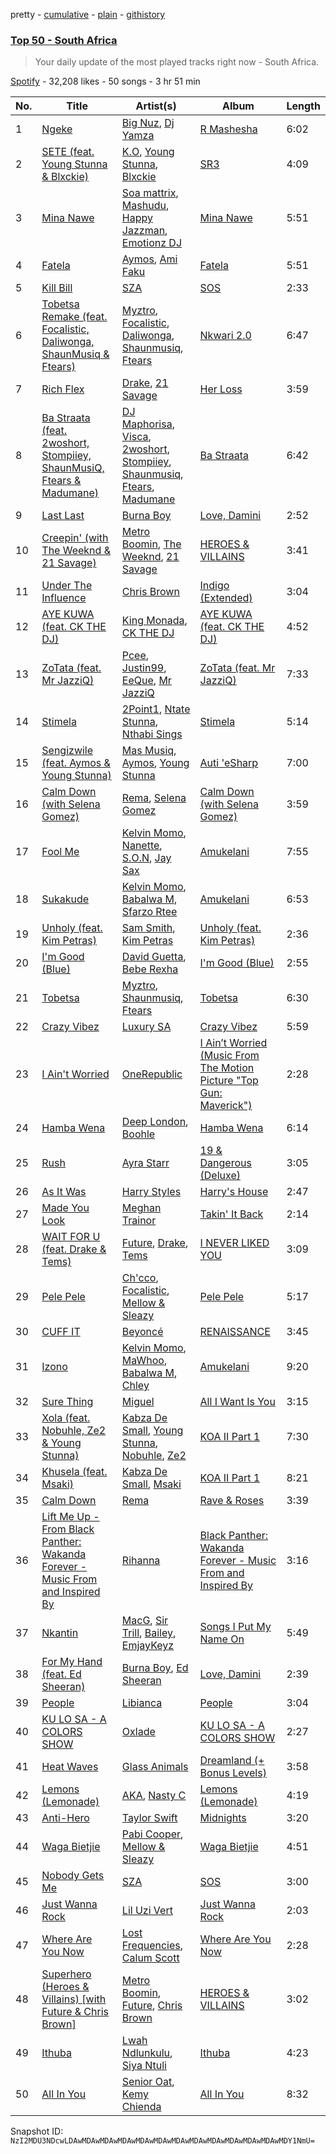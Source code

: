 pretty - [cumulative](/playlists/cumulative/37i9dQZEVXbMH2jvi6jvjk.md) - [plain](/playlists/plain/37i9dQZEVXbMH2jvi6jvjk) - [githistory](https://github.githistory.xyz/mackorone/spotify-playlist-archive/blob/main/playlists/plain/37i9dQZEVXbMH2jvi6jvjk)

### [Top 50 \- South Africa](https://open.spotify.com/playlist/37i9dQZEVXbMH2jvi6jvjk)

> Your daily update of the most played tracks right now \- South Africa.

[Spotify](https://open.spotify.com/user/spotify) - 32,208 likes - 50 songs - 3 hr 51 min

| No. | Title | Artist(s) | Album | Length |
|---|---|---|---|---|
| 1 | [Ngeke](https://open.spotify.com/track/7yJ5UfiXvtePhopnvxyXOV) | [Big Nuz](https://open.spotify.com/artist/0YeWW8LhLaoI9dM6YTFXKp), [Dj Yamza](https://open.spotify.com/artist/6qT6hEK1WU1zJ3Ebsn7NDU) | [R Mashesha](https://open.spotify.com/album/5OdT9fB0iCdiLokpgqsAFD) | 6:02 |
| 2 | [SETE \(feat\. Young Stunna & Blxckie\)](https://open.spotify.com/track/65NAMIdsZkxYIM5ui8SJSw) | [K.O](https://open.spotify.com/artist/3ilw3NJXRWd153LIBsme1z), [Young Stunna](https://open.spotify.com/artist/6WQFTzqYHmh8Ph2X0L0QLQ), [Blxckie](https://open.spotify.com/artist/4pQcWzOMSmmz5DK6TqO2FL) | [SR3](https://open.spotify.com/album/6Si2FMyfksVv0PHoSmWGUT) | 4:09 |
| 3 | [Mina Nawe](https://open.spotify.com/track/1y5eHXBYiLgNv00KoHXm4o) | [Soa mattrix](https://open.spotify.com/artist/6zfTCQmxqOy0kBpHrse3ro), [Mashudu](https://open.spotify.com/artist/0vZNKz7Pn611D2LBHsSo3R), [Happy Jazzman](https://open.spotify.com/artist/2n6s9O552nTm98ThzFjB9C), [Emotionz DJ](https://open.spotify.com/artist/0GMM9vgCLkEfMle3KaJyxy) | [Mina Nawe](https://open.spotify.com/album/6vzPgfVVWTRHPCDfBWekGY) | 5:51 |
| 4 | [Fatela](https://open.spotify.com/track/58u8z6ia8GTm9yZlkmtCtV) | [Aymos](https://open.spotify.com/artist/3xXIOO328Ieh0PWOcxivjL), [Ami Faku](https://open.spotify.com/artist/3flcjKgRCeBVZTR8n8iShE) | [Fatela](https://open.spotify.com/album/0XkXn7Kotl8QMwP5YGdGHY) | 5:51 |
| 5 | [Kill Bill](https://open.spotify.com/track/1Qrg8KqiBpW07V7PNxwwwL) | [SZA](https://open.spotify.com/artist/7tYKF4w9nC0nq9CsPZTHyP) | [SOS](https://open.spotify.com/album/1nrVofqDRs7cpWXJ49qTnP) | 2:33 |
| 6 | [Tobetsa Remake \(feat\. Focalistic, Daliwonga, ShaunMusiq & Ftears\)](https://open.spotify.com/track/5ZDw1sqZQDlC5aV7ir6kkN) | [Myztro](https://open.spotify.com/artist/6egY1uh8HjHy6TrD0qmQNN), [Focalistic](https://open.spotify.com/artist/2GJMSZ7M3D0KyyKRhYgWju), [Daliwonga](https://open.spotify.com/artist/0oW137oXCLwA5b4uYRxvIn), [Shaunmusiq](https://open.spotify.com/artist/1rz8BeoVHWRTcj2253dM85), [Ftears](https://open.spotify.com/artist/0DT7OuytIwr9CjLYdvLHq7) | [Nkwari 2.0](https://open.spotify.com/album/49zpZBTFjHdCUTLRMyFwro) | 6:47 |
| 7 | [Rich Flex](https://open.spotify.com/track/1bDbXMyjaUIooNwFE9wn0N) | [Drake](https://open.spotify.com/artist/3TVXtAsR1Inumwj472S9r4), [21 Savage](https://open.spotify.com/artist/1URnnhqYAYcrqrcwql10ft) | [Her Loss](https://open.spotify.com/album/5MS3MvWHJ3lOZPLiMxzOU6) | 3:59 |
| 8 | [Ba Straata \(feat\. 2woshort, Stompiiey, ShaunMusiQ, Ftears & Madumane\)](https://open.spotify.com/track/4lOujgdHEUyFThYND4EmlQ) | [DJ Maphorisa](https://open.spotify.com/artist/0mMqD2uqwvCjFvlzo6ayGi), [Visca](https://open.spotify.com/artist/4Ijr6oNjLibby38inghdKO), [2woshort](https://open.spotify.com/artist/2CsKNR9HBBs3bAswmPz825), [Stompiiey](https://open.spotify.com/artist/16IdDbuertDHTGF9Si2eCN), [Shaunmusiq](https://open.spotify.com/artist/1rz8BeoVHWRTcj2253dM85), [Ftears](https://open.spotify.com/artist/0DT7OuytIwr9CjLYdvLHq7), [Madumane](https://open.spotify.com/artist/3kyJLSOihpXaaR1NBK42pd) | [Ba Straata](https://open.spotify.com/album/0q5jxlUjZpr0Nrn07xStTq) | 6:42 |
| 9 | [Last Last](https://open.spotify.com/track/5YbPxJwPfrj7uswNwoF1pJ) | [Burna Boy](https://open.spotify.com/artist/3wcj11K77LjEY1PkEazffa) | [Love, Damini](https://open.spotify.com/album/6kgDkAupBVRSqbJPUaTJwQ) | 2:52 |
| 10 | [Creepin' \(with The Weeknd & 21 Savage\)](https://open.spotify.com/track/2dHHgzDwk4BJdRwy9uXhTO) | [Metro Boomin](https://open.spotify.com/artist/0iEtIxbK0KxaSlF7G42ZOp), [The Weeknd](https://open.spotify.com/artist/1Xyo4u8uXC1ZmMpatF05PJ), [21 Savage](https://open.spotify.com/artist/1URnnhqYAYcrqrcwql10ft) | [HEROES & VILLAINS](https://open.spotify.com/album/7txGsnDSqVMoRl6RQ9XyZP) | 3:41 |
| 11 | [Under The Influence](https://open.spotify.com/track/5IgjP7X4th6nMNDh4akUHb) | [Chris Brown](https://open.spotify.com/artist/7bXgB6jMjp9ATFy66eO08Z) | [Indigo \(Extended\)](https://open.spotify.com/album/3okhA6w5uau6ZNhnVpwVww) | 3:04 |
| 12 | [AYE KUWA \(feat\. CK THE DJ\)](https://open.spotify.com/track/2nws7wwvjHpP512xuDAn10) | [King Monada](https://open.spotify.com/artist/5SDXPZSEfwqvGPwqiQezOP), [CK THE DJ](https://open.spotify.com/artist/5aghK8xQCkW1oPN0I2xoHP) | [AYE KUWA \(feat\. CK THE DJ\)](https://open.spotify.com/album/6i7TW4LDvICObUfCJ9Jcas) | 4:52 |
| 13 | [ZoTata \(feat\. Mr JazziQ\)](https://open.spotify.com/track/13Z8di7Br7OsZn5GmtesIf) | [Pcee](https://open.spotify.com/artist/22Bl1QCNEZvpqVwRPYscE4), [Justin99](https://open.spotify.com/artist/2sMoqBE60rnLVDF6zhFKBI), [EeQue](https://open.spotify.com/artist/4VqCBSJ9fvJ1XDQUd7K2Ft), [Mr JazziQ](https://open.spotify.com/artist/1nVEvn7RMNxj27rn0WE13E) | [ZoTata \(feat\. Mr JazziQ\)](https://open.spotify.com/album/3lIYj6or2ld1pZHNWs6D7G) | 7:33 |
| 14 | [Stimela](https://open.spotify.com/track/0AY3sNqV7qAdAZ8j6TRVBd) | [2Point1](https://open.spotify.com/artist/6Z6xrqezBTUUDnCinhPwCO), [Ntate Stunna](https://open.spotify.com/artist/1HKxOYJiTBtSgVTbKHK5XL), [Nthabi Sings](https://open.spotify.com/artist/2JN2Yx7wsJaGHbtzoAE4k7) | [Stimela](https://open.spotify.com/album/6j3BUkIFmKkXGIZiyEpZ71) | 5:14 |
| 15 | [Sengizwile \(feat\. Aymos & Young Stunna\)](https://open.spotify.com/track/3PdO57q0KLWkfWXsXQJlV6) | [Mas Musiq](https://open.spotify.com/artist/3fdFRgy3GmfiWQqeKbmFS8), [Aymos](https://open.spotify.com/artist/3xXIOO328Ieh0PWOcxivjL), [Young Stunna](https://open.spotify.com/artist/5EFltv565Wfat1X84qESVr) | [Auti 'eSharp](https://open.spotify.com/album/6J12Gv5rBMymYJlCM4hXPu) | 7:00 |
| 16 | [Calm Down \(with Selena Gomez\)](https://open.spotify.com/track/0WtM2NBVQNNJLh6scP13H8) | [Rema](https://open.spotify.com/artist/46pWGuE3dSwY3bMMXGBvVS), [Selena Gomez](https://open.spotify.com/artist/0C8ZW7ezQVs4URX5aX7Kqx) | [Calm Down \(with Selena Gomez\)](https://open.spotify.com/album/2b2GHWESCWEuHiCZ2Skedp) | 3:59 |
| 17 | [Fool Me](https://open.spotify.com/track/1X1IDV1HeEMqpPkKnt1Srx) | [Kelvin Momo](https://open.spotify.com/artist/4VlxI0WKDh7HFgHjXcfj6v), [Nanette](https://open.spotify.com/artist/3oOAMuUj7cH3RIsLCyYVD1), [S.O.N](https://open.spotify.com/artist/0I5rNJv2Bldivd8UjTGlQ6), [Jay Sax](https://open.spotify.com/artist/2QLRzMotnSVwPw8iXdsVPC) | [Amukelani](https://open.spotify.com/album/2mNIgnRjel4NFdeE5w75eO) | 7:55 |
| 18 | [Sukakude](https://open.spotify.com/track/4FEi7i9oDxDzcYbx53IHwq) | [Kelvin Momo](https://open.spotify.com/artist/4VlxI0WKDh7HFgHjXcfj6v), [Babalwa M](https://open.spotify.com/artist/0dUHzfa2msKEpMevzsdwqG), [Sfarzo Rtee](https://open.spotify.com/artist/2kzWkuJM5Na5hINP7akcJj) | [Amukelani](https://open.spotify.com/album/2mNIgnRjel4NFdeE5w75eO) | 6:53 |
| 19 | [Unholy \(feat\. Kim Petras\)](https://open.spotify.com/track/3nqQXoyQOWXiESFLlDF1hG) | [Sam Smith](https://open.spotify.com/artist/2wY79sveU1sp5g7SokKOiI), [Kim Petras](https://open.spotify.com/artist/3Xt3RrJMFv5SZkCfUE8C1J) | [Unholy \(feat\. Kim Petras\)](https://open.spotify.com/album/0gX9tkL5njRax8ymWcXARi) | 2:36 |
| 20 | [I'm Good \(Blue\)](https://open.spotify.com/track/4uUG5RXrOk84mYEfFvj3cK) | [David Guetta](https://open.spotify.com/artist/1Cs0zKBU1kc0i8ypK3B9ai), [Bebe Rexha](https://open.spotify.com/artist/64M6ah0SkkRsnPGtGiRAbb) | [I'm Good \(Blue\)](https://open.spotify.com/album/7M842DMhYVALrXsw3ty7B3) | 2:55 |
| 21 | [Tobetsa](https://open.spotify.com/track/2KWbBP2ddjo6t5aMOJeItK) | [Myztro](https://open.spotify.com/artist/6egY1uh8HjHy6TrD0qmQNN), [Shaunmusiq](https://open.spotify.com/artist/1rz8BeoVHWRTcj2253dM85), [Ftears](https://open.spotify.com/artist/0DT7OuytIwr9CjLYdvLHq7) | [Tobetsa](https://open.spotify.com/album/0qfyP8CqXwnBwYxpqw3xwJ) | 6:30 |
| 22 | [Crazy Vibez](https://open.spotify.com/track/2nwXM9eHzj8eQBsuK9osbL) | [Luxury SA](https://open.spotify.com/artist/1KuiSB2g4gYQoyjmUy4cea) | [Crazy Vibez](https://open.spotify.com/album/5x20kr3HFbo8n8OT4LULjI) | 5:59 |
| 23 | [I Ain't Worried](https://open.spotify.com/track/4h9wh7iOZ0GGn8QVp4RAOB) | [OneRepublic](https://open.spotify.com/artist/5Pwc4xIPtQLFEnJriah9YJ) | [I Ain’t Worried \(Music From The Motion Picture "Top Gun: Maverick"\)](https://open.spotify.com/album/04PEOM6kIEeq9lRp1asNP2) | 2:28 |
| 24 | [Hamba Wena](https://open.spotify.com/track/1hsFJ92y0FU2cFOOLkEFVr) | [Deep London](https://open.spotify.com/artist/4WcuDDFGfo4j6VHqkGmjZ8), [Boohle](https://open.spotify.com/artist/6fHE8xZBCxzwer9DIbOmv4) | [Hamba Wena](https://open.spotify.com/album/4vwKHSXGmqA0Fe9u9NLt51) | 6:14 |
| 25 | [Rush](https://open.spotify.com/track/1xs8bOvm3IzEYmcLJVOc34) | [Ayra Starr](https://open.spotify.com/artist/3ZpEKRjHaHANcpk10u6Ntq) | [19 & Dangerous \(Deluxe\)](https://open.spotify.com/album/16ppCNm1KGCgUS0g3iKqh8) | 3:05 |
| 26 | [As It Was](https://open.spotify.com/track/4Dvkj6JhhA12EX05fT7y2e) | [Harry Styles](https://open.spotify.com/artist/6KImCVD70vtIoJWnq6nGn3) | [Harry's House](https://open.spotify.com/album/5r36AJ6VOJtp00oxSkBZ5h) | 2:47 |
| 27 | [Made You Look](https://open.spotify.com/track/0QHEIqNKsMoOY5urbzN48u) | [Meghan Trainor](https://open.spotify.com/artist/6JL8zeS1NmiOftqZTRgdTz) | [Takin' It Back](https://open.spotify.com/album/4LVa9bljQRvLYpWr8qyaXs) | 2:14 |
| 28 | [WAIT FOR U \(feat\. Drake & Tems\)](https://open.spotify.com/track/59nOXPmaKlBfGMDeOVGrIK) | [Future](https://open.spotify.com/artist/1RyvyyTE3xzB2ZywiAwp0i), [Drake](https://open.spotify.com/artist/3TVXtAsR1Inumwj472S9r4), [Tems](https://open.spotify.com/artist/687cZJR45JO7jhk1LHIbgq) | [I NEVER LIKED YOU](https://open.spotify.com/album/6tE9Dnp2zInFij4jKssysL) | 3:09 |
| 29 | [Pele Pele](https://open.spotify.com/track/3r4sc1n8kNL2FpebHwaAQE) | [Ch'cco](https://open.spotify.com/artist/2j4WQI5RTNgyEd7wbDTRe1), [Focalistic](https://open.spotify.com/artist/2GJMSZ7M3D0KyyKRhYgWju), [Mellow & Sleazy](https://open.spotify.com/artist/5MJ5f1XKD9yu7aWfG8OGjz) | [Pele Pele](https://open.spotify.com/album/3HnFaSlDoeqqmPoVWYAETZ) | 5:17 |
| 30 | [CUFF IT](https://open.spotify.com/track/1xzi1Jcr7mEi9K2RfzLOqS) | [Beyoncé](https://open.spotify.com/artist/6vWDO969PvNqNYHIOW5v0m) | [RENAISSANCE](https://open.spotify.com/album/6FJxoadUE4JNVwWHghBwnb) | 3:45 |
| 31 | [Izono](https://open.spotify.com/track/4BIGl9cDzyw1znsjRytGLd) | [Kelvin Momo](https://open.spotify.com/artist/4VlxI0WKDh7HFgHjXcfj6v), [MaWhoo](https://open.spotify.com/artist/5kwZB1xNLgB3lln1JGS2B9), [Babalwa M](https://open.spotify.com/artist/0dUHzfa2msKEpMevzsdwqG), [Chley](https://open.spotify.com/artist/7HpriU9gAJThxAfPfXpZ6N) | [Amukelani](https://open.spotify.com/album/2mNIgnRjel4NFdeE5w75eO) | 9:20 |
| 32 | [Sure Thing](https://open.spotify.com/track/0JXXNGljqupsJaZsgSbMZV) | [Miguel](https://open.spotify.com/artist/360IAlyVv4PCEVjgyMZrxK) | [All I Want Is You](https://open.spotify.com/album/493HYe7N5pleudEZRyhE7R) | 3:15 |
| 33 | [Xola \(feat\. Nobuhle, Ze2 & Young Stunna\)](https://open.spotify.com/track/5uWDenxq03AYLOq83WzLNo) | [Kabza De Small](https://open.spotify.com/artist/1bNjWBFWsAAzZSR59lRdpR), [Young Stunna](https://open.spotify.com/artist/6WQFTzqYHmh8Ph2X0L0QLQ), [Nobuhle](https://open.spotify.com/artist/4PmzNF4U54l7yVubziJ10U), [Ze2](https://open.spotify.com/artist/3oFeP83KftctMRhFh3SPtF) | [KOA II Part 1](https://open.spotify.com/album/3DbMb03o8Wu2BCipvcdw7q) | 7:30 |
| 34 | [Khusela \(feat\. Msaki\)](https://open.spotify.com/track/1ULFJZX54HXXjSTMx63dk0) | [Kabza De Small](https://open.spotify.com/artist/1bNjWBFWsAAzZSR59lRdpR), [Msaki](https://open.spotify.com/artist/5Oj5jQ98vsoHeIGqCS9Dfq) | [KOA II Part 1](https://open.spotify.com/album/3DbMb03o8Wu2BCipvcdw7q) | 8:21 |
| 35 | [Calm Down](https://open.spotify.com/track/3BnDvpeuGOj21Ir2aVEtQo) | [Rema](https://open.spotify.com/artist/46pWGuE3dSwY3bMMXGBvVS) | [Rave & Roses](https://open.spotify.com/album/0xrTH9uvOL1BoFAOR61zTG) | 3:39 |
| 36 | [Lift Me Up \- From Black Panther: Wakanda Forever \- Music From and Inspired By](https://open.spotify.com/track/6sCvvleqKbeyOkQDieBYgp) | [Rihanna](https://open.spotify.com/artist/5pKCCKE2ajJHZ9KAiaK11H) | [Black Panther: Wakanda Forever \- Music From and Inspired By](https://open.spotify.com/album/06RK0wX4GqHcxBtHlVoGH5) | 3:16 |
| 37 | [Nkantin](https://open.spotify.com/track/7noQJdn8w9TT9FagQy5KsP) | [MacG](https://open.spotify.com/artist/6qPPkGBICY50eIP0cOiHqf), [Sir Trill](https://open.spotify.com/artist/4QkKUb73NVonTlAZaShsuY), [Bailey](https://open.spotify.com/artist/2m8moPO8g157pOZoojNZYX), [EmjayKeyz](https://open.spotify.com/artist/1Zb1DKEkNbRh8crK8XjAVQ) | [Songs I Put My Name On](https://open.spotify.com/album/3OE5A3K9buruRXuereWKfC) | 5:49 |
| 38 | [For My Hand \(feat\. Ed Sheeran\)](https://open.spotify.com/track/0HaRLPnr887lcQM2YQzkff) | [Burna Boy](https://open.spotify.com/artist/3wcj11K77LjEY1PkEazffa), [Ed Sheeran](https://open.spotify.com/artist/6eUKZXaKkcviH0Ku9w2n3V) | [Love, Damini](https://open.spotify.com/album/6kgDkAupBVRSqbJPUaTJwQ) | 2:39 |
| 39 | [People](https://open.spotify.com/track/26b3oVLrRUaaybJulow9kz) | [Libianca](https://open.spotify.com/artist/7kjSuFGKhLm8b5qXoMhRkJ) | [People](https://open.spotify.com/album/5Hmh6N8oisrcuZKa8EY5dn) | 3:04 |
| 40 | [KU LO SA \- A COLORS SHOW](https://open.spotify.com/track/2WigMwGJysIh9fRnSJvpjn) | [Oxlade](https://open.spotify.com/artist/3WTrdbZU99dgTtt3ZkyamT) | [KU LO SA \- A COLORS SHOW](https://open.spotify.com/album/36bNKiiUjxUCaAO7QtUVfi) | 2:27 |
| 41 | [Heat Waves](https://open.spotify.com/track/02MWAaffLxlfxAUY7c5dvx) | [Glass Animals](https://open.spotify.com/artist/4yvcSjfu4PC0CYQyLy4wSq) | [Dreamland \(+ Bonus Levels\)](https://open.spotify.com/album/0KTj6k94XZh0c6IEMfxeWV) | 3:58 |
| 42 | [Lemons \(Lemonade\)](https://open.spotify.com/track/6PqdJb18ssWDcROvnsEqy6) | [AKA](https://open.spotify.com/artist/1QIghPIrXQQ22G1yNtAKFX), [Nasty C](https://open.spotify.com/artist/2gzWmhOZhDN6gXL49JW9qj) | [Lemons \(Lemonade\)](https://open.spotify.com/album/0u9KNTzXg6rpDm3AYEBiIQ) | 4:19 |
| 43 | [Anti\-Hero](https://open.spotify.com/track/0V3wPSX9ygBnCm8psDIegu) | [Taylor Swift](https://open.spotify.com/artist/06HL4z0CvFAxyc27GXpf02) | [Midnights](https://open.spotify.com/album/151w1FgRZfnKZA9FEcg9Z3) | 3:20 |
| 44 | [Waga Bietjie](https://open.spotify.com/track/6Zt8YY9f4rr7gMJcCPkxbr) | [Pabi Cooper](https://open.spotify.com/artist/6EG9v86LsCoq5HS4Jj1zCQ), [Mellow & Sleazy](https://open.spotify.com/artist/5MJ5f1XKD9yu7aWfG8OGjz) | [Waga Bietjie](https://open.spotify.com/album/2TyOzlPqEocMb1YFTMxF48) | 4:51 |
| 45 | [Nobody Gets Me](https://open.spotify.com/track/5Y35SjAfXjjG0sFQ3KOxmm) | [SZA](https://open.spotify.com/artist/7tYKF4w9nC0nq9CsPZTHyP) | [SOS](https://open.spotify.com/album/07w0rG5TETcyihsEIZR3qG) | 3:00 |
| 46 | [Just Wanna Rock](https://open.spotify.com/track/4FyesJzVpA39hbYvcseO2d) | [Lil Uzi Vert](https://open.spotify.com/artist/4O15NlyKLIASxsJ0PrXPfz) | [Just Wanna Rock](https://open.spotify.com/album/2FD6g8bXEn2uQMYbeqqoCg) | 2:03 |
| 47 | [Where Are You Now](https://open.spotify.com/track/3uUuGVFu1V7jTQL60S1r8z) | [Lost Frequencies](https://open.spotify.com/artist/7f5Zgnp2spUuuzKplmRkt7), [Calum Scott](https://open.spotify.com/artist/6ydoSd3N2mwgwBHtF6K7eX) | [Where Are You Now](https://open.spotify.com/album/5YrOK7zze6egKg9a8WRcnD) | 2:28 |
| 48 | [Superhero \(Heroes & Villains\) \[with Future & Chris Brown\]](https://open.spotify.com/track/0vjeOZ3Ft5jvAi9SBFJm1j) | [Metro Boomin](https://open.spotify.com/artist/0iEtIxbK0KxaSlF7G42ZOp), [Future](https://open.spotify.com/artist/1RyvyyTE3xzB2ZywiAwp0i), [Chris Brown](https://open.spotify.com/artist/7bXgB6jMjp9ATFy66eO08Z) | [HEROES & VILLAINS](https://open.spotify.com/album/7txGsnDSqVMoRl6RQ9XyZP) | 3:02 |
| 49 | [Ithuba](https://open.spotify.com/track/2DTnuVhrGnLcmgutAW4vb1) | [Lwah Ndlunkulu](https://open.spotify.com/artist/2h9NlcdGxIEnnh5aQuSeZ1), [Siya Ntuli](https://open.spotify.com/artist/5BggJAW7Ubyk8FR87MpGvc) | [Ithuba](https://open.spotify.com/album/1pYMs6qogXnmKzGoGlBwWQ) | 4:23 |
| 50 | [All In You](https://open.spotify.com/track/75VD2d6BPTuESBrzRqD6xl) | [Senior Oat](https://open.spotify.com/artist/5cAwYPpCI9QI5V7N0mxUKw), [Kemy Chienda](https://open.spotify.com/artist/21ubOXEDOMELSW2LDxG8HK) | [All In You](https://open.spotify.com/album/0YJOAYBMM8zEhcMNHnGe95) | 8:32 |

Snapshot ID: `NzI2MDU3NDcwLDAwMDAwMDAwMDAwMDAwMDAwMDAwMDAwMDAwMDAwMDAwMDAwMDY1NmU=`
